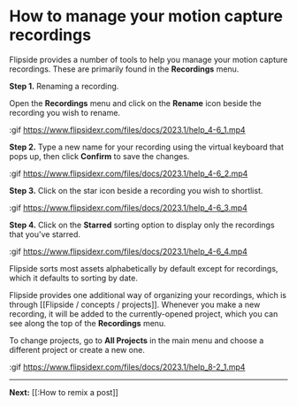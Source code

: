 # How to manage your motion capture recordings

Flipside provides a number of tools to help you manage your motion capture recordings. These are primarily found in the **Recordings** menu.

**Step 1.** Renaming a recording.

Open the **Recordings** menu and click on the **Rename** icon beside the recording you wish to rename.

:gif https://www.flipsidexr.com/files/docs/2023.1/help_4-6_1.mp4

**Step 2.** Type a new name for your recording using the virtual keyboard that pops up, then click **Confirm** to save the changes.

:gif https://www.flipsidexr.com/files/docs/2023.1/help_4-6_2.mp4

**Step 3.** Click on the star icon beside a recording you wish to shortlist.

:gif https://www.flipsidexr.com/files/docs/2023.1/help_4-6_3.mp4

**Step 4.** Click on the **Starred** sorting option to display only the recordings that  you've starred.

:gif https://www.flipsidexr.com/files/docs/2023.1/help_4-6_4.mp4

Flipside sorts most assets alphabetically by default except for recordings, which it defaults to sorting by date.

Flipside provides one additional way of organizing your recordings, which is through [[Flipside / concepts / projects]]. Whenever you make a new recording, it will be added to the currently-opened project, which you can see along the top of the **Recordings** menu.

To change projects, go to **All Projects** in the main menu and choose a different project or create a new one.

:gif https://www.flipsidexr.com/files/docs/2023.1/help_8-2_1.mp4

---

**Next:** [[:How to remix a post]]
